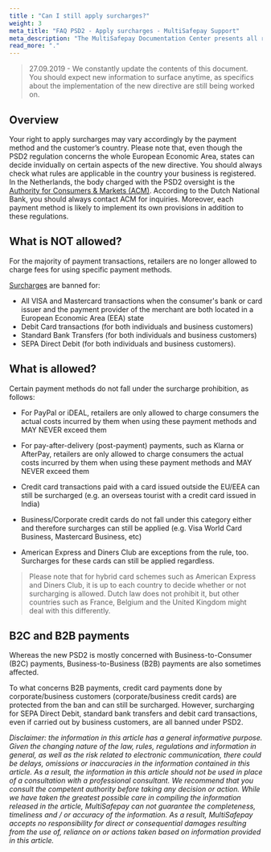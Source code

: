 ```yaml
---
title : "Can I still apply surcharges?"
weight: 3
meta_title: "FAQ PSD2 - Apply surcharges - MultiSafepay Support"
meta_description: "The MultiSafepay Documentation Center presents all relevant information about our Plugins and API. You can also find support pages for Payment Methods, Tools and General Questions as well as the contact details of our Support and Integration Teams."
read_more: "."
---
```

> 27.09.2019 - We constantly update the contents of this document. You should expect new information to surface anytime, as specifics about the implementation of the new directive are still being worked on.  

## Overview
Your right to apply surcharges may vary accordingly by the payment method and the customer’s country. Please note that, even though the PSD2 regulation concerns the whole European Economic Area, states can decide invidually on certain aspects of the new directive. You should always check what rules are applicable in the country your business is registered. In the Netherlands, the body charged with the PSD2 oversight is the [Authority for Consumers & Markets (ACM)](https://www.acm.nl). According to the Dutch National Bank, you should always contact ACM for inquiries. Moreover, each payment method is likely to implement its own provisions in addition to these regulations.

## What is NOT allowed?
For the majority of payment transactions, retailers are no longer allowed to charge fees for using specific payment methods. 

[Surcharges](/faq/getting-started/glossary/#surcharge) are banned for:

* All VISA and Mastercard transactions when the consumer's bank or card issuer and the payment provider of the merchant are both located in a European Economic Area (EEA) state
* Debit Card transactions (for both individuals and business customers)
* Standard Bank Transfers (for both individuals and business customers)
* SEPA Direct Debit (for both individuals and business customers).

## What is allowed?
Certain payment methods do not fall under the surcharge prohibition, as follows:

* For PayPal or iDEAL, retailers are only allowed to charge consumers the actual costs incurred by them when using these payment methods and MAY NEVER exceed them

* For pay-after-delivery (post-payment) payments, such as Klarna or AfterPay, retailers are only allowed to charge consumers the actual costs incurred by them when using these payment methods and MAY NEVER exceed them

* Credit card transactions paid with a card issued outside the EU/EEA can still be surcharged (e.g. an overseas tourist with a credit card issued in India)

* Business/Corporate credit cards do not fall under this category either and therefore surcharges can still be applied (e.g. Visa World Card Business, Mastercard Business, etc)

* American Express and Diners Club are exceptions from the rule, too. Surcharges for these cards can still be applied regardless.


> Please note that for hybrid card schemes such as American Express and Diners Club, it is up to each country to decide whether or not surcharging is allowed. Dutch law does not prohibit it, but other countries such as France, Belgium and the United Kingdom might deal with this differently.

## B2C and B2B payments 
Whereas the new PSD2 is mostly concerned with Business-to-Consumer (B2C) payments, Business-to-Business (B2B) payments are also sometimes affected.

To what concerns B2B payments, credit card payments done by corporate/business customers (corporate/business credit cards) are protected from the ban and can still be surcharged. However, surcharging for SEPA Direct Debit, standard bank transfers and debit card transactions, even if carried out by business customers, are all banned under PSD2. 



_Disclaimer: the information in this article has a general informative purpose. Given the changing nature of the law, rules, regulations and information in general, as well as the risk related to electronic communication, there could be delays, omissions or inaccuracies in the information contained in this article. As a result, the information in this article should not be used in place of a consultation with a professional consultant. We recommend that you consult the competent authority before taking any decision or action. While we have taken the greatest possible care in compiling the information released in the article, MultiSafepay can not guarantee the completeness, timeliness and / or accuracy of the information. As a result, MultiSafepay accepts no responsibility for direct or consequential damages resulting from the use of, reliance on or actions taken based on information provided in this article._